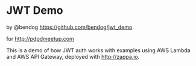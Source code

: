 # JWT Demo

by @bendog <https://github.com/bendog/jwt_demo>

for <http://pdpdmeetup.com>

This is a demo of how JWT auth works with examples using AWS Lambda and AWS API Gateway, deployed with <http://zappa.io>.
